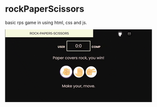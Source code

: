 # rockPaperScissors
basic rps game in using html, css and js.

![alt tab](https://github.com/Sarvesh-SP/rockPaperScissors/blob/master/Animated%20GIF-downsized_large.gif)
